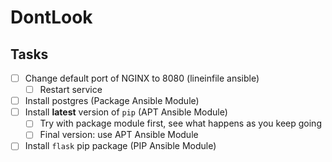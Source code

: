 # DontLook
## Tasks
- [ ] Change default port of NGINX to 8080 (lineinfile ansible)
  - [ ] Restart service
- [ ] Install postgres (Package Ansible Module)
- [ ] Install **latest** version of `pip` (APT Ansible Module)
  - [ ] Try with package module first, see what happens as you keep going
  - [ ] Final version: use APT Ansible Module
- [ ] Install `flask` pip package (PIP Ansible Module)
